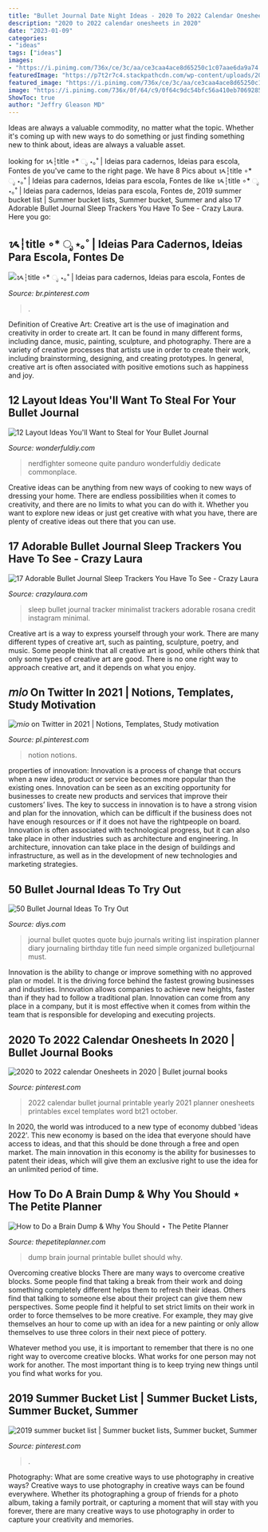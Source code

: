 ```yaml
---
title: "Bullet Journal Date Night Ideas - 2020 To 2022 Calendar Onesheets In 2020"
description: "2020 to 2022 calendar onesheets in 2020"
date: "2023-01-09"
categories:
- "ideas"
tags: ["ideas"]
images:
- "https://i.pinimg.com/736x/ce/3c/aa/ce3caa4ace8d65250c1c07aae6da9a74.jpg"
featuredImage: "https://p7t2r7c4.stackpathcdn.com/wp-content/uploads/2019/04/minimal-sleep-log.jpg"
featured_image: "https://i.pinimg.com/736x/ce/3c/aa/ce3caa4ace8d65250c1c07aae6da9a74.jpg"
image: "https://i.pinimg.com/736x/0f/64/c9/0f64c9dc54bfc56a410eb7069285dcf8.jpg"
ShowToc: true
author: "Jeffry Gleason MD"
---
```



Ideas are always a valuable commodity, no matter what the topic. Whether it's coming up with new ways to do something or just finding something new to think about, ideas are always a valuable asset.

	

		
looking for ᝰ┆title ∘* ೃ ⋆｡˚ | Ideias para cadernos, Ideias para escola, Fontes de you've came to the right page. We have 8 Pics about ᝰ┆title ∘* ೃ ⋆｡˚ | Ideias para cadernos, Ideias para escola, Fontes de like ᝰ┆title ∘* ೃ ⋆｡˚ | Ideias para cadernos, Ideias para escola, Fontes de, 2019 summer bucket list | Summer bucket lists, Summer bucket, Summer and also 17 Adorable Bullet Journal Sleep Trackers You Have To See - Crazy Laura. Here you go:
		
    
## ᝰ┆title ∘* ೃ ⋆｡˚ | Ideias Para Cadernos, Ideias Para Escola, Fontes De

<img loading=lazy src="https://i.pinimg.com/736x/56/55/83/56558305f1ae1675e86f1e3c5ec1cc79.jpg" onerror="this.onerror=null;this.src='https://tse1.mm.bing.net/th?id=OIP.KJChUSJPbj2xnNnwFjZOswHaJ3&amp;pid=15.1';" alt="ᝰ┆title ∘* ೃ ⋆｡˚ | Ideias para cadernos, Ideias para escola, Fontes de">

_Source: br.pinterest.com_

>. 

	

Definition of Creative Art:
Creative art is the use of imagination and creativity in order to create art. It can be found in many different forms, including dance, music, painting, sculpture, and photography. There are a variety of creative processes that artists use in order to create their work, including brainstorming, designing, and creating prototypes. In general, creative art is often associated with positive emotions such as happiness and joy.

    
## 12 Layout Ideas You&#039;ll Want To Steal For Your Bullet Journal

<img loading=lazy src="https://cdn.wonderfuldiy.com/wp-content/uploads/2016/06/quote-page-765x1024.jpg" onerror="this.onerror=null;this.src='https://tse1.mm.bing.net/th?id=OIP.e8D-kvjslp_nvuW19_fbkQHaJ6&amp;pid=15.1';" alt="12 Layout Ideas You&#039;ll Want to Steal for Your Bullet Journal">

_Source: wonderfuldiy.com_

>nerdfighter someone quite panduro wonderfuldiy dedicate commonplace. 

	

Creative ideas can be anything from new ways of cooking to new ways of dressing your home. There are endless possibilities when it comes to creativity, and there are no limits to what you can do with it. Whether you want to explore new ideas or just get creative with what you have, there are plenty of creative ideas out there that you can use.

    
## 17 Adorable Bullet Journal Sleep Trackers You Have To See - Crazy Laura

<img loading=lazy src="https://p7t2r7c4.stackpathcdn.com/wp-content/uploads/2019/04/minimal-sleep-log.jpg" onerror="this.onerror=null;this.src='https://tse1.mm.bing.net/th?id=OIP.VOSApDSdRujy3vlXs17nnQHaLH&amp;pid=15.1';" alt="17 Adorable Bullet Journal Sleep Trackers You Have To See - Crazy Laura">

_Source: crazylaura.com_

>sleep bullet journal tracker minimalist trackers adorable rosana credit instagram minimal. 

	

Creative art is a way to express yourself through your work. There are many different types of creative art, such as painting, sculpture, poetry, and music. Some people think that all creative art is good, while others think that only some types of creative art are good. There is no one right way to approach creative art, and it depends on what you enjoy.

    
## 𝘮𝘪𝘰 On Twitter In 2021 | Notions, Templates, Study Motivation

<img loading=lazy src="https://i.pinimg.com/736x/f9/ff/60/f9ff60fd43ece428c115f0396dc6c3bf.jpg" onerror="this.onerror=null;this.src='https://tse2.mm.bing.net/th?id=OIP.cjuv89g_HGp61e1LOKqHqQHaN3&amp;pid=15.1';" alt="𝘮𝘪𝘰 on Twitter in 2021 | Notions, Templates, Study motivation">

_Source: pl.pinterest.com_

>notion notions. 

	

properties of innovation:
Innovation is a process of change that occurs when a new idea, product or service becomes more popular than the existing ones. Innovation can be seen as an exciting opportunity for businesses to create new products and services that improve their customers’ lives. The key to success in innovation is to have a strong vision and plan for the innovation, which can be difficult if the business does not have enough resources or if it does not have the rightpeople on board.
Innovation is often associated with technological progress, but it can also take place in other industries such as architecture and engineering. In architecture, innovation can take place in the design of buildings and infrastructure, as well as in the development of new technologies and marketing strategies.

    
## 50 Bullet Journal Ideas To Try Out

<img loading=lazy src="https://cdn.diys.com/wp-content/uploads/2018/01/Quote-page-759x1024.jpg" onerror="this.onerror=null;this.src='https://tse2.mm.bing.net/th?id=OIP.Mxjik6yi3YGxZb9vWS5e7gHaJ_&amp;pid=15.1';" alt="50 Bullet Journal Ideas To Try Out">

_Source: diys.com_

>journal bullet quotes quote bujo journals writing list inspiration planner diary journaling birthday title fun need simple organized bulletjournal must. 

	

Innovation is the ability to change or improve something with no approved plan or model. It is the driving force behind the fastest growing businesses and industries. Innovation allows companies to achieve new heights, faster than if they had to follow a traditional plan. Innovation can come from any place in a company, but it is most effective when it comes from within the team that is responsible for developing and executing projects.

    
## 2020 To 2022 Calendar Onesheets In 2020 | Bullet Journal Books

<img loading=lazy src="https://i.pinimg.com/736x/0f/64/c9/0f64c9dc54bfc56a410eb7069285dcf8.jpg" onerror="this.onerror=null;this.src='https://tse2.mm.bing.net/th?id=OIP.uojniERebm5S1GhBRxaS-QHaKX&amp;pid=15.1';" alt="2020 to 2022 calendar Onesheets in 2020 | Bullet journal books">

_Source: pinterest.com_

>2022 calendar bullet journal printable yearly 2021 planner onesheets printables excel templates word bt21 october. 

	

In 2020, the world was introduced to a new type of economy dubbed 'ideas 2022'. This new economy is based on the idea that everyone should have access to ideas, and that this should be done through a free and open market. The main innovation in this economy is the ability for businesses to patent their ideas, which will give them an exclusive right to use the idea for an unlimited period of time.

    
## How To Do A Brain Dump &amp; Why You Should ⋆ The Petite Planner

<img loading=lazy src="https://thepetiteplanner.com/wp-content/uploads/2020/01/how-to-do-a-brain-dump-11.jpg" onerror="this.onerror=null;this.src='https://tse3.mm.bing.net/th?id=OIP.Gy1BGCQzuHav0EOYasnaIAHaLH&amp;pid=15.1';" alt="How to Do a Brain Dump &amp; Why You Should ⋆ The Petite Planner">

_Source: thepetiteplanner.com_

>dump brain journal printable bullet should why. 

	

Overcoming creative blocks
There are many ways to overcome creative blocks. Some people find that taking a break from their work and doing something completely different helps them to refresh their ideas. Others find that talking to someone else about their project can give them new perspectives.
Some people find it helpful to set strict limits on their work in order to force themselves to be more creative. For example, they may give themselves an hour to come up with an idea for a new painting or only allow themselves to use three colors in their next piece of pottery.

 Whatever method you use, it is important to remember that there is no one right way to overcome creative blocks. What works for one person may not work for another. The most important thing is to keep trying new things until you find what works for you.

    
## 2019 Summer Bucket List | Summer Bucket Lists, Summer Bucket, Summer

<img loading=lazy src="https://i.pinimg.com/736x/ce/3c/aa/ce3caa4ace8d65250c1c07aae6da9a74.jpg" onerror="this.onerror=null;this.src='https://tse4.mm.bing.net/th?id=OIP.NwcCTlKwo02kpdsBsV1cHQHaJ3&amp;pid=15.1';" alt="2019 summer bucket list | Summer bucket lists, Summer bucket, Summer">

_Source: pinterest.com_

>. 

	

Photography: What are some creative ways to use photography in creative ways?
Creative ways to use photography in creative ways can be found everywhere. Whether its photographing a group of friends for a photo album, taking a family portrait, or capturing a moment that will stay with you forever, there are many creative ways to use photography in order to capture your creativity and memories.

